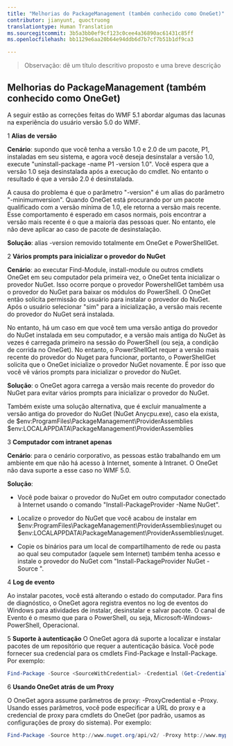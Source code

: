 ```yaml
---
title: "Melhorias do PackageManagement (também conhecido como OneGet)"
contributor: jianyunt, quoctruong
translationtype: Human Translation
ms.sourcegitcommit: 3b5a3bb0ef9cf123c0cee4a36890ac61431c85ff
ms.openlocfilehash: bb1129e6aa20b64e94ddb6d7b7cf7b51b1df9ca3

---
```


>Observação: dê um título descritivo proposto e uma breve descrição

## Melhorias do PackageManagement (também conhecido como OneGet) ##
A seguir estão as correções feitas do WMF 5.1 abordar algumas das lacunas na experiência do usuário versão 5.0 do WMF. 

1 **Alias de versão**

**Cenário**: supondo que você tenha a versão 1.0 e 2.0 de um pacote, P1, instaladas em seu sistema, e agora você deseja desinstalar a versão 1.0, execute "uninstall-package -name P1 -version 1.0". Você espera que a versão 1.0 seja desinstalada após a execução do cmdlet. No entanto o resultado é que a versão 2.0 é desinstalada. 
    
A causa do problema é que o parâmetro "-version" é um alias do parâmetro "-minimumversion". Quando OneGet está procurando por um pacote qualificado com a versão mínima de 1.0, ele retorna a versão mais recente. Esse comportamento é esperado em casos normais, pois encontrar a versão mais recente é o que a maioria das pessoas quer. No entanto, ele não deve aplicar ao caso de pacote de desinstalação.
    
**Solução**: alias -version removido totalmente em OneGet e PowerShellGet. 

2 **Vários prompts para inicializar o provedor do NuGet**

**Cenário**: ao executar Find-Module, install-module ou outros cmdlets OneGet em seu computador pela primeira vez, o OneGet tenta inicializar o provedor NuGet. Isso ocorre porque o provedor PowershellGet também usa o provedor do NuGet para baixar os módulos do PowerShell. O OneGet então solicita permissão do usuário para instalar o provedor do NuGet. Após o usuário selecionar "sim" para a inicialização, a versão mais recente do provedor do NuGet será instalada. 
    
No entanto, há um caso em que você tem uma versão antiga do provedor do NuGet instalada em seu computador, e a versão mais antiga do NuGet às vezes é carregada primeiro na sessão do PowerShell (ou seja, a condição de corrida no OneGet). No entanto, o PowerShellGet requer a versão mais recente do provedor do Nuget para funcionar, portanto, o PowerShellGet solicita que o OneGet inicialize o provedor NuGet novamente. É por isso que você vê vários prompts para inicializar o provedor do NuGet.

**Solução**: o OneGet agora carrega a versão mais recente do provedor do NuGet para evitar vários prompts para inicializar o provedor do NuGet.

Também existe uma solução alternativa, que é excluir manualmente a versão antiga do provedor do NuGet (NuGet Anycpu.exe), caso ela exista, de $env:ProgramFiles\PackageManagement\ProviderAssemblies $env:LOCALAPPDATA\PackageManagement\ProviderAssemblies


3 **Computador com intranet apenas**

**Cenário**: para o cenário corporativo, as pessoas estão trabalhando em um ambiente em que não há acesso à Internet, somente à Intranet. O OneGet não dava suporte a esse caso no WMF 5.0.

**Solução**:
- Você pode baixar o provedor do NuGet em outro computador conectado à Internet usando o comando "Install-PackageProvider -Name NuGet".

- Localize o provedor do NuGet que você acabou de instalar em $env:ProgramFiles\PackageManagement\ProviderAssemblies\nuget ou $env:LOCALAPPDATA\PackageManagement\ProviderAssemblies\nuget. 

- Copie os binários para um local de compartilhamento de rede ou pasta ao qual seu computador (aquele sem Internet) também tenha acesso e instale o provedor do NuGet com "Install-PackageProvider NuGet -Source <Path to folder>".


4 **Log de evento**

Ao instalar pacotes, você está alterando o estado do computador. Para fins de diagnóstico, o OneGet agora registra eventos no log de eventos do Windows para atividades de instalar, desinstalar e salvar pacote. O canal de Evento é o mesmo que para o PowerShell, ou seja, Microsoft-Windows-PowerShell, Operacional.

5 **Suporte à autenticação** O OneGet agora dá suporte a localizar e instalar pacotes de um repositório que requer a autenticação básica. Você pode fornecer sua credencial para os cmdlets Find-Package e Install-Package. Por exemplo:
``` PowerShell
Find-Package -Source <SourceWithCredential> -Credential (Get-Credential)
```
6 **Usando OneGet atrás de um Proxy**

O OneGet agora assume parâmetros de proxy: -ProxyCredential e -Proxy. Usando esses parâmetros, você pode especificar a URL do proxy e a credencial de proxy para cmdlets do OneGet (por padrão, usamos as configurações de proxy do sistema). Por exemplo:
``` PowerShell
Find-Package -Source http://www.nuget.org/api/v2/ -Proxy http://www.myproxyserver.com -ProxyCredential (Get-Credential)
```



<!--HONumber=Jul16_HO3-->


